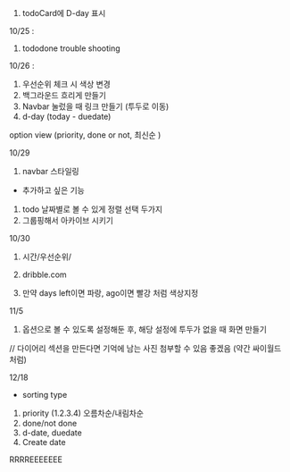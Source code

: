 1. todoCard에 D-day 표시 

10/25 :

1. tododone trouble shooting 



10/26 : 

1. 우선순위 체크 시 색상 변경
2. 백그라운드 흐리게 만들기 
3. Navbar 눌렀을 때 링크 만들기 (투두로 이동)
4. d-day (today - duedate)

option view (priority, done or not, 최신순 )


10/29 
1. navbar 스타일링 

+ 추가하고 싶은 기능 
1. todo 날짜별로 볼 수 있게 정렬 선택 두가지 
2. 그룹핑해서 아카이브 시키기 


10/30 

1. 시간/우선순위/

2. dribble.com 
3. 만약 days left이면 파랑, ago이면 빨강 처럼 색상지정 

11/5 

1. 옵션으로 볼 수 있도록 설정해둔 후, 해당 설정에 투두가 없을 때 화면 만들기 



// 다이어리 섹션을 만든다면 기억에 남는 사진 첨부할 수 있음 좋겠음 (약간 싸이월드 처럼)


12/18 

- sorting type
1. priority (1.2.3.4)  오름차순/내림차순 
2. done/not done 
3. d-date, duedate 
4. Create date 


RRRREEEEEEE